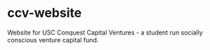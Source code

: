 ccv-website
===========

Website for USC Conquest Capital Ventures - a student run socially conscious venture capital fund.
